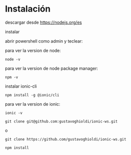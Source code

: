 Instalación
=======
descargar desde https://nodejs.org/es

instalar

abrir powershell como admin y teclear: 

para ver la version de node:
```
node -v
```

para ver la version de node package manager:
```
npm -v
```
instalar ionic-cli

```
npm install -g @ionic/cli
```


para ver la version de ionic:
```
ionic -v
```

```
git clone git@github.com:gustavoghioldi/ionic-ws.git
```
o 
```
git clone https://github.com/gustavoghioldi/ionic-ws.git
```

```
npm install
```

